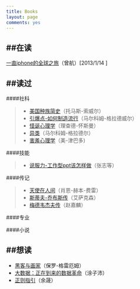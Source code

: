 ```yaml
---
title: Books
layout: page
comments: yes
---
```


##在读
---------------------------------
[一直iphone的全球之旅]()（曾航）[2013/1/14 ]


##读过
---------------------------------
####社科
> + [美国种族简史]()（托马斯-索威尔）
> + [引爆点-如何制造流行]()（马尔科姆-格拉德威尔）
> + [怪诞心理学]()（理查德-怀斯曼）
> + [异类]()（马尔科姆-格拉德尔）
> + [害羞心理学]()（美-津巴多)

####技能
> + [说服力-工作型ppt该怎样做]()（张志等）

####传记
> + [天使在人间]()（肖恩-赫本-费雷）
> + [斯蒂夫-乔布斯传]()（艾萨克森）
> + [梅德韦杰夫传]()（赵嘉麟）

####专业

####小说

##想读
--------------------------------
+ [黑客与画家]()（保罗-格雷厄姆）
+ [大数据：正在到来的数据革命]()（涂子沛）
+ [正则指引]()（余晟）
